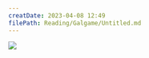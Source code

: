 ```yaml
---
creatDate: 2023-04-08 12:49
filePath: Reading/Galgame/Untitled.md
---
```




<img src="http://oss.naglfar28.com/naglfar28/202304081249470.png"/>
